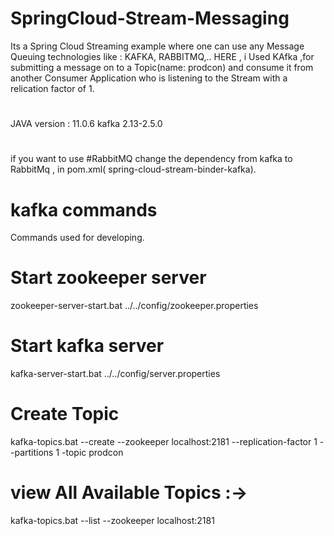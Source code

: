 # SpringCloud-Stream-Messaging

Its a Spring Cloud Streaming example where one can use any Message Queuing technologies like : KAFKA, RABBITMQ,..
HERE , i Used KAfka ,for submitting a message on to a Topic(name: prodcon) and
consume it from another Consumer Application who is listening to the Stream 
with a relication factor of 1.
#
JAVA version : 11.0.6 
kafka 2.13-2.5.0
#
if you want to use #RabbitMQ change the dependency from kafka to RabbitMq , in pom.xml( spring-cloud-stream-binder-kafka).
#
 
 

# kafka commands
  Commands used for developing.
  
# Start zookeeper server
  zookeeper-server-start.bat ../../config/zookeeper.properties

# Start kafka server
  kafka-server-start.bat ../../config/server.properties
  
# Create Topic
  kafka-topics.bat --create --zookeeper localhost:2181 --replication-factor 1 --partitions 1 -topic prodcon
  
# view All Available Topics :->
  kafka-topics.bat --list --zookeeper localhost:2181
